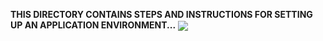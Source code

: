 <b>THIS DIRECTORY CONTAINS STEPS AND INSTRUCTIONS FOR SETTING UP AN APPLICATION ENVIRONMENT...</b>
<img align="center" src="https://innovinc-services.com/assets/images/services/software-development-new.gif" />
